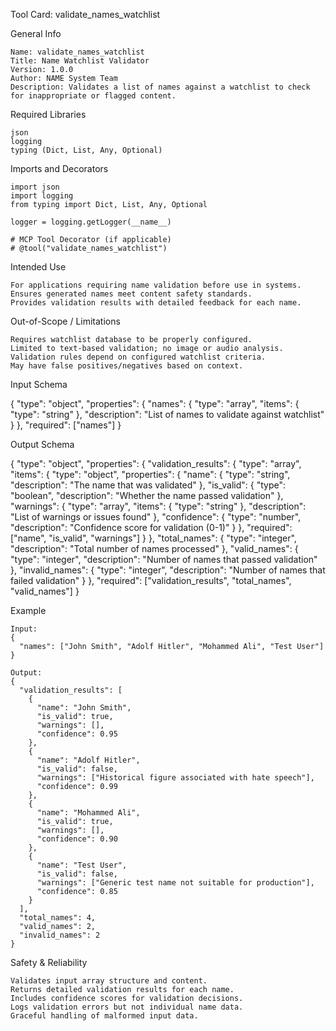 Tool Card: validate_names_watchlist

General Info

    Name: validate_names_watchlist
    Title: Name Watchlist Validator
    Version: 1.0.0
    Author: NAME System Team
    Description: Validates a list of names against a watchlist to check for inappropriate or flagged content.

Required Libraries

    json
    logging
    typing (Dict, List, Any, Optional)

Imports and Decorators

    import json
    import logging
    from typing import Dict, List, Any, Optional

    logger = logging.getLogger(__name__)

    # MCP Tool Decorator (if applicable)
    # @tool("validate_names_watchlist")

Intended Use

    For applications requiring name validation before use in systems.
    Ensures generated names meet content safety standards.
    Provides validation results with detailed feedback for each name.

Out-of-Scope / Limitations

    Requires watchlist database to be properly configured.
    Limited to text-based validation; no image or audio analysis.
    Validation rules depend on configured watchlist criteria.
    May have false positives/negatives based on context.

Input Schema

{
  "type": "object",
  "properties": {
    "names": {
      "type": "array",
      "items": {
        "type": "string"
      },
      "description": "List of names to validate against watchlist"
    }
  },
  "required": ["names"]
}

Output Schema

{
  "type": "object",
  "properties": {
    "validation_results": {
      "type": "array",
      "items": {
        "type": "object",
        "properties": {
          "name": {
            "type": "string",
            "description": "The name that was validated"
          },
          "is_valid": {
            "type": "boolean",
            "description": "Whether the name passed validation"
          },
          "warnings": {
            "type": "array",
            "items": {
              "type": "string"
            },
            "description": "List of warnings or issues found"
          },
          "confidence": {
            "type": "number",
            "description": "Confidence score for validation (0-1)"
          }
        },
        "required": ["name", "is_valid", "warnings"]
      }
    },
    "total_names": {
      "type": "integer",
      "description": "Total number of names processed"
    },
    "valid_names": {
      "type": "integer", 
      "description": "Number of names that passed validation"
    },
    "invalid_names": {
      "type": "integer",
      "description": "Number of names that failed validation"
    }
  },
  "required": ["validation_results", "total_names", "valid_names"]
}

Example

    Input:
    {
      "names": ["John Smith", "Adolf Hitler", "Mohammed Ali", "Test User"]
    }
    
    Output:
    {
      "validation_results": [
        {
          "name": "John Smith",
          "is_valid": true,
          "warnings": [],
          "confidence": 0.95
        },
        {
          "name": "Adolf Hitler",
          "is_valid": false,
          "warnings": ["Historical figure associated with hate speech"],
          "confidence": 0.99
        },
        {
          "name": "Mohammed Ali",
          "is_valid": true,
          "warnings": [],
          "confidence": 0.90
        },
        {
          "name": "Test User",
          "is_valid": false,
          "warnings": ["Generic test name not suitable for production"],
          "confidence": 0.85
        }
      ],
      "total_names": 4,
      "valid_names": 2,
      "invalid_names": 2
    }

Safety & Reliability

    Validates input array structure and content.
    Returns detailed validation results for each name.
    Includes confidence scores for validation decisions.
    Logs validation errors but not individual name data.
    Graceful handling of malformed input data.
